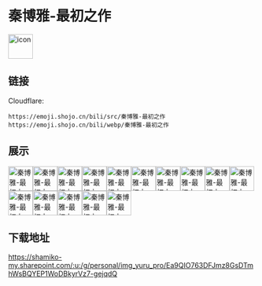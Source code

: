# 秦博雅-最初之作
<img src="https://emoji.shojo.cn/bili/src/秦博雅-最初之作/icon.png" width="50" height="50" alt="icon">

## 链接
Cloudflare:
```
https://emoji.shojo.cn/bili/src/秦博雅-最初之作
https://emoji.shojo.cn/bili/webp/秦博雅-最初之作
```
## 展示
<img src="https://emoji.shojo.cn/bili/src/秦博雅-最初之作/秦博雅-最初之作-196干杯.png" width="50" height="50" alt="秦博雅-最初之作-196干杯"><img src="https://emoji.shojo.cn/bili/src/秦博雅-最初之作/秦博雅-最初之作-啵啵.png" width="50" height="50" alt="秦博雅-最初之作-啵啵"><img src="https://emoji.shojo.cn/bili/src/秦博雅-最初之作/秦博雅-最初之作-雀怪.png" width="50" height="50" alt="秦博雅-最初之作-雀怪"><img src="https://emoji.shojo.cn/bili/src/秦博雅-最初之作/秦博雅-最初之作-掐指一算.png" width="50" height="50" alt="秦博雅-最初之作-掐指一算"><img src="https://emoji.shojo.cn/bili/src/秦博雅-最初之作/秦博雅-最初之作-上供.png" width="50" height="50" alt="秦博雅-最初之作-上供"><img src="https://emoji.shojo.cn/bili/src/秦博雅-最初之作/秦博雅-最初之作-樱桃炸弹.png" width="50" height="50" alt="秦博雅-最初之作-樱桃炸弹"><img src="https://emoji.shojo.cn/bili/src/秦博雅-最初之作/秦博雅-最初之作-锁喜鹊.png" width="50" height="50" alt="秦博雅-最初之作-锁喜鹊"><img src="https://emoji.shojo.cn/bili/src/秦博雅-最初之作/秦博雅-最初之作-打个可乐.png" width="50" height="50" alt="秦博雅-最初之作-打个可乐"><img src="https://emoji.shojo.cn/bili/src/秦博雅-最初之作/秦博雅-最初之作-红心牛牛.png" width="50" height="50" alt="秦博雅-最初之作-红心牛牛"><img src="https://emoji.shojo.cn/bili/src/秦博雅-最初之作/秦博雅-最初之作-心作痛.png" width="50" height="50" alt="秦博雅-最初之作-心作痛"><img src="https://emoji.shojo.cn/bili/src/秦博雅-最初之作/秦博雅-最初之作-无为而治.png" width="50" height="50" alt="秦博雅-最初之作-无为而治"><img src="https://emoji.shojo.cn/bili/src/秦博雅-最初之作/秦博雅-最初之作-真心换真心.png" width="50" height="50" alt="秦博雅-最初之作-真心换真心"><img src="https://emoji.shojo.cn/bili/src/秦博雅-最初之作/秦博雅-最初之作-开了.png" width="50" height="50" alt="秦博雅-最初之作-开了"><img src="https://emoji.shojo.cn/bili/src/秦博雅-最初之作/秦博雅-最初之作-纸片人.png" width="50" height="50" alt="秦博雅-最初之作-纸片人"><img src="https://emoji.shojo.cn/bili/src/秦博雅-最初之作/秦博雅-最初之作-道友留步.png" width="50" height="50" alt="秦博雅-最初之作-道友留步">

## 下载地址

https://shamiko-my.sharepoint.com/:u:/g/personal/img_yuru_pro/Ea9QIO763DFJmz8GsDTmhWsBQYEP1WoDBkyrVz7-gejqdQ